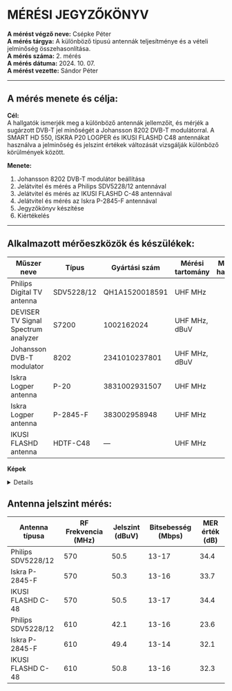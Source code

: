 # MÉRÉSI JEGYZŐKÖNYV

**A mérést végző neve:** Csépke Péter   
**A mérés tárgya:** A különböző típusú antennák teljesítménye és a vételi jelminőség összehasonlítása.  
**A mérés száma:** 2. mérés  
**A mérés dátuma:** 2024. 10. 07.  
**A mérést vezette:** Sándor Péter  

---

## A mérés menete és célja:

**Cél:**  
A hallgatók ismerjék meg a különböző antennák jellemzőit, és mérjék a sugárzott DVB-T jel minőségét a Johansson 8202 DVB-T modulátorral. A SMART HD 550, ISKRA P20 LOGPER és IKUSI FLASHD C48 antennákat használva a jelminőség és jelszint értékek változását vizsgálják különböző körülmények között.

**Menete:**
1. Johansson 8202 DVB-T modulátor beállítása
2. Jelátvitel és mérés a Philips SDV5228/12 antennával
3. Jelátvitel és mérés az IKUSI FLASHD C-48 antennával
4. Jelátvitel és mérés az Iskra P-2845-F antennával
5. Jegyzőkönyv készítése
6. Kiértékelés

---

## Alkalmazott mérőeszközök és készülékek:

| Műszer neve                         | Típus                   | Gyártási szám        | Mérési tartomány | Mérési határok     |
|-------------------------------------|-------------------------|----------------------|------------------|--------------------|
| Philips Digital TV antenna          | SDV5228/12              | QH1A1520018591       | UHF MHz          |                    |
| DEVISER TV Signal Spectrum analyzer | S7200                   | 1002162024           | UHF MHz, dBuV    |                    |
| Johansson DVB-T modulator           | 8202                    | 2341010237801        | UHF MHz, dBuV    |                    |
| Iskra Logper antenna                | P-20                    | 3831002931507        | UHF MHz          |                    |
| Iskra Logper antenna                | P-2845-F                | 383002958948         | UHF MHz          |                    |
| IKUSI FLASHD antenna                | HDTF-C48                | —                    | UHF MHz          |                    |

**Képek**
<details>
  <strong>Philips</strong> 
  
  ![philips](https://github.com/user-attachments/assets/a8ba871c-a2f4-4166-bc26-5ad1ba5d265f)

</details>

## Antenna jelszint mérés:

| Antenna típusa              | RF Frekvencia (MHz) | Jelszint (dBuV) | Bitsebesség (Mbps) | MER érték (dB) |
|-----------------------------|---------------------|-----------------|--------------------|----------------|
| Philips SDV5228/12          | 570                 | 50.5            | 13-17              | 34.4           |
| Iskra P-2845-F              | 570                 | 50.3            | 13-16              | 33.7           |
| IKUSI FLASHD C-48           | 570                 | 50.5            | 13-17              | 34.4           |
| Philips SDV5228/12          | 610                 | 42.1            | 13-16              | 23.6           |
| Iskra P-2845-F              | 610                 | 49.4            | 13-14              | 32.1           |
| IKUSI FLASHD C-48           | 610                 | 50.8            | 13-16              | 32.3           |

